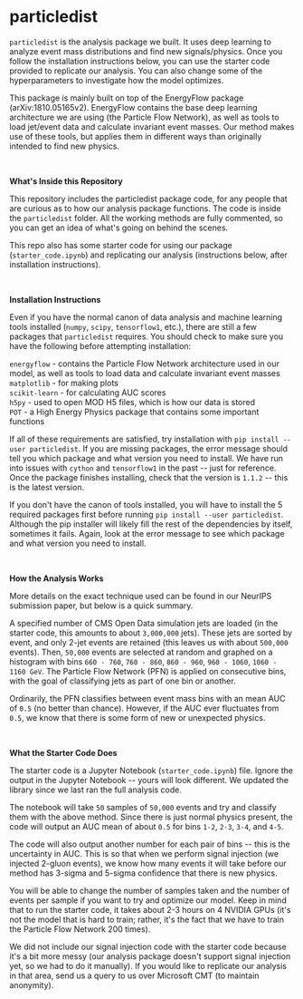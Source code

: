 # particledist

`particledist` is the analysis package we built. It uses deep learning to analyze event mass distributions and find new signals/physics. Once you follow the installation instructions below, you can use the starter code provided to replicate our analysis. You can also change some of the hyperparameters to investigate how the model optimizes.

This package is mainly built on top of the EnergyFlow package (arXiv:1810.05165v2). EnergyFlow contains the base deep learning architecture we are using (the Particle Flow Network), as well as tools to load jet/event data and calculate invariant event masses. Our method makes use of these tools, but applies them in different ways than originally intended to find new physics.

<br/>

**What's Inside this Repository**

This repository includes the particledist package code, for any people that are curious as to how our analysis package functions. The code is inside the `particledist` folder. All the working methods are fully commented, so you can get an idea of what's going on behind the scenes.

This repo also has some starter code for using our package (`starter_code.ipynb`) and replicating our analysis (instructions below, after installation instructions).

<br/>

**Installation Instructions**

Even if you have the normal canon of data analysis and machine learning tools installed (`numpy`, `scipy`, `tensorflow1`, etc.), there are still a few packages that `particledist` requires. You should check to make sure you have the following before attempting installation:

`energyflow` - contains the Particle Flow Network architecture used in our model, as well as tools to load data and calculate invariant event masses <br/>
`matplotlib` - for making plots <br/>
`scikit-learn` - for calculating AUC scores <br/>
`h5py` - used to open MOD H5 files, which is how our data is stored <br/>
`POT` - a High Energy Physics package that contains some important functions <br/>

If all of these requirements are satisfied, try installation with `pip install --user particledist`. If you are missing packages, the error message should tell you which package and what version you need to install. We have run into issues with `cython` and `tensorflow1` in the past -- just for reference. Once the package finishes installing, check that the version is `1.1.2` -- this is the latest version.

If you don't have the canon of tools installed, you will have to install the 5 required packages first before running `pip install --user particledist`. Although the pip installer will likely fill the rest of the dependencies by itself, sometimes it fails. Again, look at the error message to see which package and what version you need to install.

<br/>

**How the Analysis Works**

More details on the exact technique used can be found in our NeurIPS submission paper, but below is a quick summary.

A specified number of CMS Open Data simulation jets are loaded (in the starter code, this amounts to about `3,000,000` jets). These jets are sorted by event, and only 2-jet events are retained (this leaves us with about `500,000` events). Then, `50,000` events are selected at random and graphed on a histogram with bins `660 - 760`, `760 - 860`, `860 - 960`, `960 - 1060`, `1060 - 1160 GeV`. The Particle Flow Network (PFN) is applied on consecutive bins, with the goal of classifying jets as part of one bin or another.

Ordinarily, the PFN classifies between event mass bins with an mean AUC of `0.5` (no better than chance). However, if the AUC ever fluctuates from `0.5`, we know that there is some form of new or unexpected physics.

<br/>

**What the Starter Code Does**

The starter code is a Jupyter Notebook (`starter_code.ipynb`) file. Ignore the output in the Jupyter Notebook -- yours will look different. We updated the library since we last ran the full analysis code.

The notebook will take `50` samples of `50,000` events and try and classify them with the above method. Since there is just normal physics present, the code will output an AUC mean of about `0.5` for bins `1-2`, `2-3`, `3-4`, and `4-5`. 

The code will also output another number for each pair of bins -- this is the uncertainty in AUC. This is so that when we perform signal injection (we injected 2-gluon events), we know how many events it will take before our method has 3-sigma and 5-sigma confidence that there is new physics.

You will be able to change the number of samples taken and the number of events per sample if you want to try and optimize our model. Keep in mind that to run the starter code, it takes about 2-3 hours on 4 NVIDIA GPUs (it's not the model that is hard to train; rather, it's the fact that we have to train the Particle Flow Network 200 times).

We did not include our signal injection code with the starter code because it's a bit more messy (our analysis package doesn't support signal injection yet, so we had to do it manually). If you would like to replicate our analysis in that area, send us a query to us over Microsoft CMT (to maintain anonymity).
